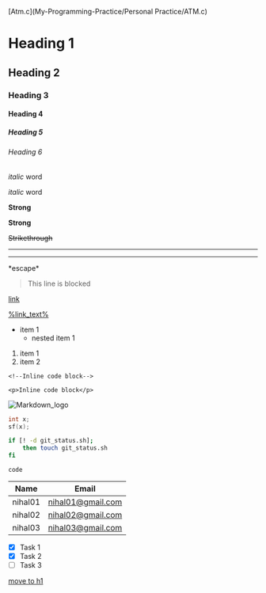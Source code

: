 [Atm.c](My-Programming-Practice/Personal Practice/ATM.c)
<!-- Headings -->
# Heading 1
## Heading 2
### Heading 3
#### Heading 4
##### Heading 5
###### Heading 6

<!-- Italic -->
*italic* word

_italic_ word

<!-- Strong -->
**Strong**
 
__Strong__

<!-- Strikethrough -->
~~Strikethrough~~

<!-- Horizontal rule -->
---
___

<!-- Escape special character -->
\*escape\*

<!-- Blockquote -->
>This line is blocked

<!-- Links -->
[link](https://www.google.com "nihal")

[%link_text%](%link_address% "%title%")

<!-- Unordered list -->
* item 1
	* nested item 1

<!-- Ordered list -->
1. item 1
1. item 2 

<!-- Inline code block -->
`<!--Inline code block-->`

`<p>Inline code block</p>`

<!-- Image -->
![Markdown_logo](https://markdown-here.com/img/icon256.png "title")

<!-- GitHub special markdown -->

<!-- Codeblocks -->
```c++
int x;
sf(x);
```

```bash
if [! -d git_status.sh];
	then touch git_status.sh
fi

```

```%syntax%
code
```
<!-- Tables -->
| Name 		| Email				|
| --------- | ----------------- |
| nihal01 	| nihal01@gmail.com	|
| nihal02 	| nihal02@gmail.com	|
| nihal03 	| nihal03@gmail.com	|

<!-- Tasklist -->
* [x] Task 1
* [x] Task 2
* [ ] Task 3

[move to h1](#heading-1)

